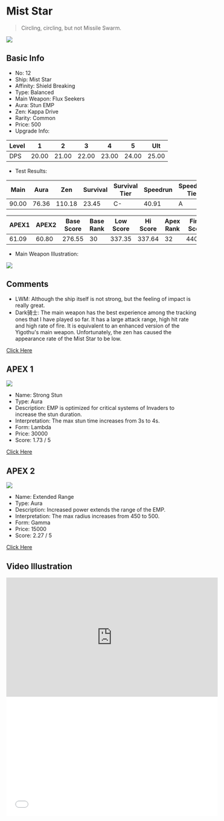 # Mist Star

> Circling, circling, but not Missile Swarm.

<img src="/ships/ship_12.png" style={{zoom:1}}/>

## Basic Info

- No: 12
- Ship: Mist Star
- Affinity: Shield Breaking
- Type: Balanced
- Main Weapon: Flux Seekers
- Aura: Stun EMP
- Zen: Kappa Drive
- Rarity: Common
- Price: 500
- Upgrade Info: 

| Level | 1 | 2 | 3 | 4 | 5 | Ult |
|--|--|--|--|--|--|--|
| DPS | 20.00 | 21.00 | 22.00 | 23.00 | 24.00 | 25.00 |

- Test Results: 

| Main | Aura | Zen | Survival | Survival Tier | Speedrun | Speedrun Tier | Fun | Fun Tier |
|--|--|--|--|--|--|--|--|--|
| 90.00 | 76.36 | 110.18 | 23.45 | C- | 40.91 | A | 38.73 | A- |

| APEX1 | APEX2 | Base Score | Base Rank | Low Score | Hi Score | Apex Rank | Final Score | FinalRank |
|--|--|--|--|--|--|--|--|--|
| 61.09 | 60.80 | 276.55 | 30 | 337.35 | 337.64 | 32 | 440.73 | 38 |

- Main Weapon Illustration:

<img src="/illustration/main_12.gif" style={{zoom:1}}/>

## Comments

- LWM: Although the ship itself is not strong, but the feeling of impact is really great.
- Dark骑士: The main weapon has the best experience among the tracking ones that I have played so far. It has a large attack range, high hit rate and high rate of fire. It is equivalent to an enhanced version of the Yigothu's main weapon. Unfortunately, the zen has caused the appearance rate of the Mist Star to be low.

[Click Here](https://gamefaqs.gamespot.com/iphone/193681-phoenix-ii/faqs/76704/ship-details-part-2#mist-star)

## APEX 1

<img src="/ships/ship_12_apex_1.png" style={{zoom:1}}/>

- Name: Strong Stun
- Type: Aura
- Description: EMP is optimized for critical systems of Invaders to increase the stun duration.
- Interpretation: The max stun time increases from 3s to 4s.
- Form: Lambda
- Price: 30000
- Score: 1.73 / 5

[Click Here](https://gamefaqs.gamespot.com/iphone/193681-phoenix-ii/faqs/76704/ship-details-part-2#lambda-semp-strong-stun-c30000)

## APEX 2

<img src="/ships/ship_12_apex_2.png" style={{zoom:1}}/>

- Name: Extended Range
- Type: Aura
- Description: Increased power extends the range of the EMP.
- Interpretation: The max radius increases from 450 to 500.
- Form: Gamma
- Price: 15000
- Score: 2.27 / 5

[Click Here](https://gamefaqs.gamespot.com/iphone/193681-phoenix-ii/faqs/76704/ship-details-part-2#gamma-semp-extended-range-c15000)

## Video Illustration

<iframe width="560" height="315" src="https://www.youtube.com/embed/-raESPND9Bk?si=Bhs73RHF5kWh-oct" title="YouTube video player" frameborder="0" allow="accelerometer; autoplay; clipboard-write; encrypted-media; gyroscope; picture-in-picture; web-share" referrerpolicy="strict-origin-when-cross-origin" allowfullscreen></iframe>

<br/>

<iframe width="560" height="315" src="//player.bilibili.com/player.html?aid=532771046&bvid=BV1pu411N7yL&cid=1249959377&p=1&autoplay=false" scrolling="no" border="0" frameborder="no" allow="accelerometer; autoplay; clipboard-write; encrypted-media; gyroscope; picture-in-picture; web-share" framespacing="0" allowfullscreen="true"> </iframe>
